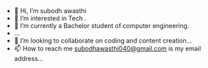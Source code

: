 - 👋 Hi, I’m subodh awasthi
- 👀 I’m interested in Tech .
- 🌱 I’m currently a Bachelor student of computer engineering.
- ...
- 💞️ I’m looking to collaborate on coding and content creation...
- 📫 How to reach me  subodhawasthi040@gmail.com is my email address...

<!---
Subodh057/Subodh057 is a ✨ special ✨ repository because its `README.md` (this file) appears on your GitHub profile.
You can click the Preview link to take a look at your changes.
--->
